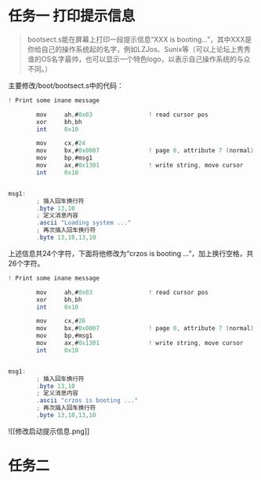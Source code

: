 # 任务一 打印提示信息
>bootsect.s能在屏幕上打印一段提示信息“XXX is booting...”，其中XXX是你给自己的操作系统起的名字，例如LZJos、Sunix等（可以上论坛上秀秀谁的OS名字最帅，也可以显示一个特色logo，以表示自己操作系统的与众不同。）

主要修改/boot/bootsect.s中的代码：
```as
! Print some inane message

        mov     ah,#0x03                ! read cursor pos
        xor     bh,bh
        int     0x10

        mov     cx,#24
        mov     bx,#0x0007              ! page 0, attribute 7 (normal)
        mov     bp,#msg1
        mov     ax,#0x1301              ! write string, move cursor
        int     0x10


msg1:
        ; 插入回车换行符
        .byte 13,10
        ; 定义消息内容
        .ascii "Loading system ..."
        ; 再次插入回车换行符
        .byte 13,10,13,10
```

上述信息共24个字符，下面将他修改为“crzos is booting ...”，加上换行空格，共26个字符。

```as
! Print some inane message

        mov     ah,#0x03                ! read cursor pos
        xor     bh,bh
        int     0x10

        mov     cx,#26
        mov     bx,#0x0007              ! page 0, attribute 7 (normal)
        mov     bp,#msg1
        mov     ax,#0x1301              ! write string, move cursor
        int     0x10


msg1:
        ; 插入回车换行符
        .byte 13,10
        ; 定义消息内容
        .ascii "crzos is booting ..."
        ; 再次插入回车换行符
        .byte 13,10,13,10
```
![[修改启动提示信息.png]]

# 任务二 